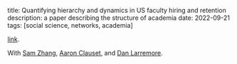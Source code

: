 title: Quantifying hierarchy and dynamics in US faculty hiring and retention
description: a paper describing the structure of academia
date: 2022-09-21
tags: [social science, networks, academia]

[link](https://www.nature.com/articles/s41586-022-05222-x).

With [Sam Zhang](https://sam.zhang.fyi/), [Aaron Clauset](https://aaronclauset.github.io/), and [Dan Larremore](https://larremorelab.github.io/).
